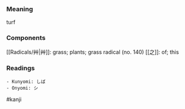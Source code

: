 ### Meaning

turf

### Components

[[Radicals/艸|艸]]: grass; plants; grass radical (no. 140) [[之]]: of; this

### Readings

```
- Kunyomi: しば
- Onyomi: シ
```

#kanji